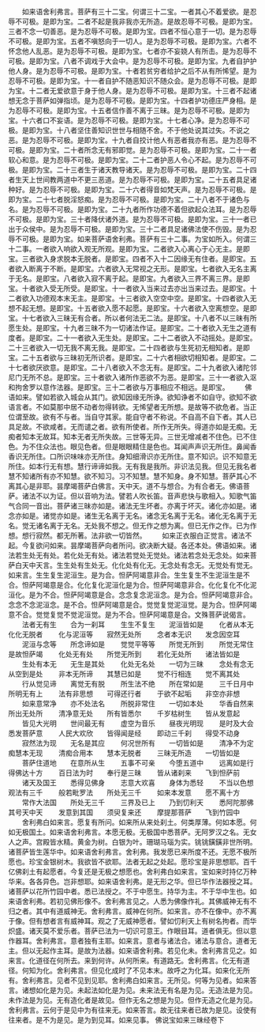 <!-- { "loadSidebar": true } -->
　　如来语舍利弗言。菩萨有三十二宝。何谓三十二宝。一者其心不着爱欲。是忍辱不可极。是即为宝。二者不起是我非我亦无所造。是故忍辱不可极。是即为宝。三者不念一切善恶。是为忍辱不可极。是即为宝。四者不恒心意于一切。是为忍辱不可极。是即为宝。五者不嗔怒向于一切人。是为忍辱不可极。是即为宝。六者不怀念他人乱恶。是为忍辱不可极。是即为宝。七者亦不妄娆人有所击。是为忍辱不可极。是即为宝。八者不调戏于大会中。是为忍辱不可极。是即为宝。九者自护护他人身。是为忍辱不可极。是即为宝。十者若贫穷者给护之后不从有所悕望。是为忍辱不可极。是即为宝。十一者自护不随恶知识不随众会。是为忍辱不可极。是即为宝。十二者无爱欲意于身于他人身。是为忍辱不可极。是即为宝。十三者不起诸想无念于菩萨如弹指顷。是为忍辱不可极。是即为宝。十四者护功德庄严身相。是为忍辱不可极。是即为宝。十五者信作善不离于三昧。是为忍辱不可极。是即为宝。十六者口不妄语。是为忍辱不可极。是即为宝。十七者心净。是为忍辱不可极。是即为宝。十八者坚住善知识世世与相随不舍。不于他处说其过失。不说之恶。是为忍辱不可极。是即为宝。十九者自挍计他人有恶者我亦有恶。是为忍辱不可极。是即为宝。二十者所念无有邪即觉。是为忍辱不可极。是即为宝。二十一者软心和意。是为忍辱不可极。是即为宝。二十二者护恶人令心不起。是为忍辱不可极。是即为宝。二十三者生于诸天教导诸天。是为忍辱不可极。是即为宝。二十四者生天上世间教两道中不更三恶道。是为忍辱不可极。是即为宝。二十五者具足诸种好。是为忍辱不可极。是即为宝。二十六者得音如梵天声。是为忍辱不可极。是即为宝。二十七者脱淫怒痴。是为忍辱不可极。是即为宝。二十八者不于诸色与名。是为忍辱不可极。是即为宝。二十九者所作功德不着但欲起众法耳。是为忍辱不可极。是即为宝。三十者降伏诸外道。是为忍辱不可极。是即为宝。三十一者已出于众侯中。是为忍辱不可极。是即为宝。三十二者具足诸佛法使不伤毁。是为忍辱不可极。是即为宝。如来菩萨语舍利弗。菩萨有三十二事。为宝如所入。何谓三十二事。一者欲入响欲入观无所观。是即为宝。二者欲入心离心于心无主。是即宝。三者欲入身求脱本无脱者。是即宝。四者不入十二因缘无有住者。是即宝。五者欲入断离于不断。是即宝。六者欲入无常视之无形。是即宝。七者欲入无名主离于无名。是即宝。八者欲入寂不离于起。是即宝。九者欲入三界不离三界。是即宝。十者欲入受无所受。是即宝。十一者欲入当来过去亦出当来过去。是即宝。十二者欲入功德观本末无主。是即宝。十三者欲入空空中空。是即宝。十四者欲入无想不起无想。是即宝。十五者欲入愿不起愿。是即宝。十六者欲入空离想空。是即宝。十七者欲入三昧无有合者。所以者何法无二法。是即宝。十八者不以三昧有所愿生处。是即宝。十九者三昧不为一切诸法作证。是即宝。二十者欲入无生之道有度者。是即宝。二十一者欲入无生处。是即宝。二十二者欲入不动摇处。是即宝。二十三者欲入一切无我不离无我。是即宝。二十四者欲与生死初无相知者。是即宝。二十五者欲与三昧初无所识者。是即宝。二十六者相欲切相知者。是即宝。二十七者欲厌欲意。是即宝。二十八者欲入不念无有。是即宝。二十九者欲入诸陀邻尼门无所不总。是即宝。三十者欲入诸所作恶欲不为恶。是即宝。三十一者欲入沤和拘舍罗以意作法器。是即宝。三十二者欲与万事相应不相远。是即宝。
　　佛语如来。譬如若欲入城会从其门。欲知因缘无所诤。欲知诤者不如自守。欲知不欲语言者。不如莫那中居不动者勿得转欲。无悕望者无所想。是故等不欲危者。当正位谓至故。欲有不与者。当自守其家。能自守者不称说。不自高不自下者。其人已具足故。不欲咸者。无而谴之者。欲有所使者。所作无所失。得道亦如是无痴。无痴者知本无故耳。知本无者无所失故。三世等无异。三世无增减者不住色。已不住色。为不住众法也。眼见色者。但是眼眼精住是色也。耳闻声声识无所住。鼻闻香香识无所住。口所识味味亦无所住。身知细滑识亦无所住。意不知识。识不知意无所住。如本行无有想。慧行谛谛如我。无有我是我所。非识法见我。但见无我名者慧不知诸所有亦不知慧。欲不知习。习不知慧。慧不知身。身不知慧。菩萨其心不离其心是非耶。昙摩竭菩萨白佛言。天中天。道不与想合。为有合者无。佛语菩萨。诸法不以为证。但以音响为法。譬若人吹长笛。音声悲快与歌相入。知歌气笛气合同一音出。菩萨诸三昧亦如是。诸法无生坏者。亦离于坏灭。诸化亦如是。诸念亦如是。诸觉亦如是。诸生无名离于无名。诸念无名离于无名。诸化无名离于无名。觉无诸名离于无名。无处我不想之。但无作之想为离。但已无作之作。已为作想。想行寂然。都无所著。法非欲一切皆然。
　　如来正衣服白正觉言。诸法不起。今复欲问如来。昙摩竭菩萨向者所问。欲决断大疑。各还本处。佛语如来。诸法若生处无有处。若化处无有处。诸法若觉处无觉处。诸法若念处无念处。如来菩萨白天中天言。生生处有生处无。化化处有化无。无念处有念无。无觉处有觉无。如来言。生生复生泥洹生。是为合。怛萨阿竭意非合。生生复生不生泥洹生是不合。怛萨阿竭意是合。化化复化泥洹化是为合。怛萨阿竭意非合。化化复化不化泥洹化。是为不合。怛萨阿竭意是合。念念复念泥洹念。是为合。怛萨阿竭意非合。念念不念泥洹念。是不合。怛萨阿竭意是合。觉觉复觉泥洹觉。是为合。怛萨阿竭意不合。觉觉复觉不觉泥洹觉。是为不合。怛萨阿竭意是合。文殊菩萨说偈言。
　　法者无有生　　合为一刹耳
　　生生不复生　　泥洹皆如是
　　化者从本无　　化化无脱者
　　化与泥洹等　　寂然无处所
　　念者本无识　　发念因空耳
　　泥洹与念等　　所念谛如是
　　觉觉平等等　　所觉无所到
　　所觉无常住　　是故怛萨竭
　　化处无有处　　所觉无所到
　　若化无处所　　诸法皆如是
　　生处有本无　　无生是其处
　　化处无名处　　一切为三昧
　　念处有念无　　从空到是处
　　非本无所谛　　其慧已如是
　　觉不行相连　　觉不离其处
　　行从觉见谛　　离觉无有脱
　　所生法不绝　　所在常如是
　　三千日月中　　所明无有上
　　法有非思想　　可得还行者
　　于欲不起垢　　非空亦非想
　　如来意常净　　亦不处法名
　　所脱非常住　　一切如本处
　　华香自然来　　所出无处所
　　清净意无处　　所有皆悉尔
　　千岁枯树生　　皆从发意起
　　皆见大光明　　世间最无有
　　虚空为音乐　　昼夜光明现
　　是时及大会　　悉发菩萨意
　　人民大欢欣　　皆得闻是经
　　即动三千刹　　得受不动身
　　寂然法为现　　无名是其应
　　何况世所有　　一切皆如是
　　清净不为定　　痴慧本无现
　　清痴合用本　　慧本无脱者
　　三昧无所造　　一切皆如是
　　菩萨住道地　　在意所从生
　　五事不可亲　　今堕五道中
　　远离如是行　　得佛达十方
　　百日法为时　　奉行是三昧
　　皆从诸刹来　　飞到怛萨前
　　诸天及国王　　悉得见佛身
　　志意大欢喜　　身体为悉轻
　　不当以色想　　观法有三千
　　般若毗罗法　　所处无三千
　　如来本发意　　愿不离十方
　　常作大法国　　所处无三千
　　三界及已上　　乃到忉利天
　　悉阿陀那佛　　其号天中天
　　发意到其国　　须臾复来还
　　摩提那菩萨　　飞到竹园中
　　舍利弗白如来言。愿复有所问。如来所从来处刹土。何类厚薄。何如本愿。何如无极国土。如来语舍利弗言。本愿无极。无极国中悉菩萨。无阿罗汉之名。无女人之声。宫殿皆水精。黄金为树。白银为叶。珊瑚马瑙为实。铫铫鐄鐄非世所明。诸菩萨皆生莲华中。如来语舍利弗言。舍利弗。我发愿已来所度不还。无愿不极所愿也。珍宝金银树木。我欲皆不欲耶。法者无起之处起。愿珍宝是非思想耶。百千亿佛刹土有起愿者。今复还是无极之想愿也。舍利弗白如来言。宝如来时持亿万种华来。各各异色。岂非想耶。如来语舍利弗。是无形之华。但已华作法器授之耳。诸菩萨以花所竹园中者。悉已法授之。不于中愿生。持华为主。不于华中生也。如来语舍利弗。若初见佛形像不。舍利弗言见之。人悉为佛像作礼。其佛威神无有不归之者。其中有道威神无。舍利弗言。威神在何所。如来言。亦不在像中。亦不离于像。但有想者言有威神耳。观之了无威神愿者。譬如忉利天上有树名拘者。而华炽盛。诸天莫不爱乐者。菩萨已法为一切识可意王。作眼目耳。道者俱无。但以意作器耳。舍利弗言。意者独有主耶。如来言。意者与诸法合。诸法与意合。道者无主。但以无起作主耳。是故为法器。如来语舍利弗。若见化未。舍利弗言见之。如来言。化道径在何所去。来到何许。从何所来。有道路无。舍利弗言。化无有道径。何知为化。舍利弗言。但见化成时了不见本末。故呼之为化耳。如来化无所有。舍利弗言。见者不见到见耶。舍利弗白如来言。无所见。何等为见者。如来答言。诸想如化是为见。未起法如化是为见。未来法无有名是为见。无造法是为见。未作法是为见。无有造化者是故见。但作无名之想是为见。但作无造之化是为见。舍利弗言。云何于是见中为有往来无。如来答言。故无往来者已故为是见。设使有往来者。是不为是见。是为到见耳。如来见事。
佛说宝如来三昧经卷下
